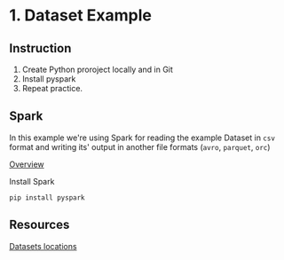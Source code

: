 # 1. Dataset Example

## Instruction
1. Create Python proroject locally and in Git 
2. Install pyspark 
3. Repeat practice.


## Spark
In this example we're using Spark for reading the example Dataset 
in `csv` format and writing its' output in another file formats (`avro`, `parquet`, `orc`) 

[Overview](https://spark.apache.org/docs/latest/index.html)

Install Spark
```shell
pip install pyspark
```



## Resources
[Datasets locations](https://www.kaggle.com/datasets)
